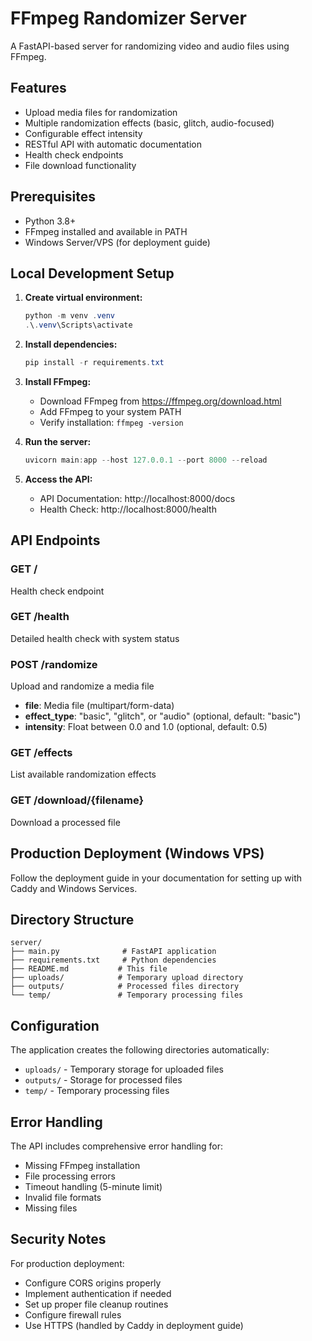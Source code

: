 # FFmpeg Randomizer Server

A FastAPI-based server for randomizing video and audio files using FFmpeg.

## Features

- Upload media files for randomization
- Multiple randomization effects (basic, glitch, audio-focused)
- Configurable effect intensity
- RESTful API with automatic documentation
- Health check endpoints
- File download functionality

## Prerequisites

- Python 3.8+
- FFmpeg installed and available in PATH
- Windows Server/VPS (for deployment guide)

## Local Development Setup

1. **Create virtual environment:**
   ```powershell
   python -m venv .venv
   .\.venv\Scripts\activate
   ```

2. **Install dependencies:**
   ```powershell
   pip install -r requirements.txt
   ```

3. **Install FFmpeg:**
   - Download FFmpeg from https://ffmpeg.org/download.html
   - Add FFmpeg to your system PATH
   - Verify installation: `ffmpeg -version`

4. **Run the server:**
   ```powershell
   uvicorn main:app --host 127.0.0.1 --port 8000 --reload
   ```

5. **Access the API:**
   - API Documentation: http://localhost:8000/docs
   - Health Check: http://localhost:8000/health

## API Endpoints

### GET /
Health check endpoint

### GET /health
Detailed health check with system status

### POST /randomize
Upload and randomize a media file
- **file**: Media file (multipart/form-data)
- **effect_type**: "basic", "glitch", or "audio" (optional, default: "basic")
- **intensity**: Float between 0.0 and 1.0 (optional, default: 0.5)

### GET /effects
List available randomization effects

### GET /download/{filename}
Download a processed file

## Production Deployment (Windows VPS)

Follow the deployment guide in your documentation for setting up with Caddy and Windows Services.

## Directory Structure

```
server/
├── main.py              # FastAPI application
├── requirements.txt     # Python dependencies
├── README.md           # This file
├── uploads/            # Temporary upload directory
├── outputs/            # Processed files directory
└── temp/               # Temporary processing files
```

## Configuration

The application creates the following directories automatically:
- `uploads/` - Temporary storage for uploaded files
- `outputs/` - Storage for processed files
- `temp/` - Temporary processing files

## Error Handling

The API includes comprehensive error handling for:
- Missing FFmpeg installation
- File processing errors
- Timeout handling (5-minute limit)
- Invalid file formats
- Missing files

## Security Notes

For production deployment:
- Configure CORS origins properly
- Implement authentication if needed
- Set up proper file cleanup routines
- Configure firewall rules
- Use HTTPS (handled by Caddy in deployment guide)
